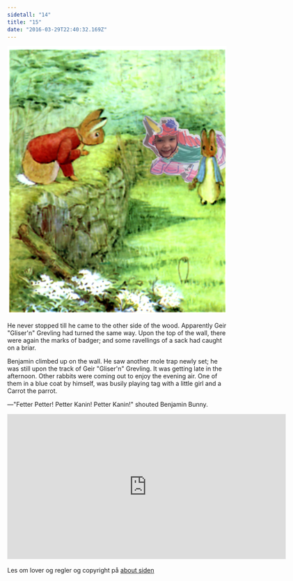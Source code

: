 ```yaml
---
sidetall: "14"
title: "15"
date: "2016-03-29T22:40:32.169Z"
---
```


![Geir Gliser'n Grevling & Herr Havre Rev](./11_1_Geir_Farger.png)


He never stopped till he came to the other side of the wood. Apparently Geir "Gliser'n" Grevling had turned the same way. Upon the top of the wall, there were again the marks of badger; and some ravellings of a sack had caught on a briar.

Benjamin climbed up on the wall. He saw another mole trap newly set; he was still upon the track of Geir "Gliser'n" Grevling. It was getting late in the afternoon. Other rabbits were coming out to enjoy the evening air. One of them in a blue coat by himself, was busily playing tag with a little girl and a Carrot the parrot.

—"Fetter Petter! Petter Kanin! Petter Kanin!" shouted Benjamin Bunny.<br/>

<!--
–"Et sverd!" sa Lillian<br/>
–"Et sverd!" sa Lillian<br/> -->


<iframe src="https://docs.google.com/forms/d/e/1FAIpQLSdaU1qxlU76iRXUClnxtVycECOt0wqjnCQ8tT6mIzPJxbwDUg/viewform?embedded=true" width="640" height="333" frameborder="0" marginheight="0" marginwidth="0">Loading...</iframe>


<!-- ##Her er dine tegninger:

![XX_side_x_](./x.png)

![XX_side_x_](./x.png)

![XX_side_x_](./x.png)


##Tusen takk
for at du var dugnadsdeltager og lastet opp en tegning til vår felles [Gatsby barnebokbutikk](https://www.gatsbyjs.org/tutorial/).

Hilsen Lillian 🦄 og Ola 😺 i laboraturiet i det bittelille Hvite Hus på Rodeløkka, Oslo, Norway, Earth, next to Venus.

Last opp en tegning til, men husk at Lillian 🦄 og Ola 😺 må lime inn tegningen din før den blir synlig på internett.


<iframe src="https://docs.google.com/forms/d/e/1FAIpQLSdaU1qxlU76iRXUClnxtVycECOt0wqjnCQ8tT6mIzPJxbwDUg/viewform?embedded=true" width="640" height="668" frameborder="0" marginheight="0" marginwidth="0">Loading...</iframe>
-->
Les om lover og regler og copyright
på [about siden](/about/)


